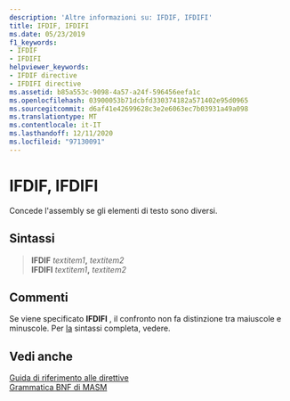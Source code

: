 ```yaml
---
description: 'Altre informazioni su: IFDIF, IFDIFI'
title: IFDIF, IFDIFI
ms.date: 05/23/2019
f1_keywords:
- IFDIF
- IFDIFI
helpviewer_keywords:
- IFDIF directive
- IFDIFI directive
ms.assetid: b85a553c-9098-4a57-a24f-596456eefa1c
ms.openlocfilehash: 03900053b71dcbfd330374182a571402e95d0965
ms.sourcegitcommit: d6af41e42699628c3e2e6063ec7b03931a49a098
ms.translationtype: MT
ms.contentlocale: it-IT
ms.lasthandoff: 12/11/2020
ms.locfileid: "97130091"
---
```

# <a name="ifdif-ifdifi"></a>IFDIF, IFDIFI

Concede l'assembly se gli elementi di testo sono diversi.

## <a name="syntax"></a>Sintassi

> **IFDIF** *textitem1*__,__ *textitem2*\
> **IFDIFI** *textitem1*__,__ *textitem2*

## <a name="remarks"></a>Commenti

Se viene specificato **IFDIFI** , il confronto non fa distinzione tra maiuscole e minuscole. Per [la](if-masm.md) sintassi completa, vedere.

## <a name="see-also"></a>Vedi anche

[Guida di riferimento alle direttive](directives-reference.md)\
[Grammatica BNF di MASM](masm-bnf-grammar.md)
